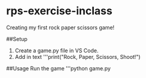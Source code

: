 # rps-exercise-inclass



Creating my first rock paper scissors game!



##Setup
1. Create a game.py file in VS Code.
2. Add in text 
'''print("Rock, Paper, Scissors, Shoot!")

##Usage
Run the game
'''python game.py
